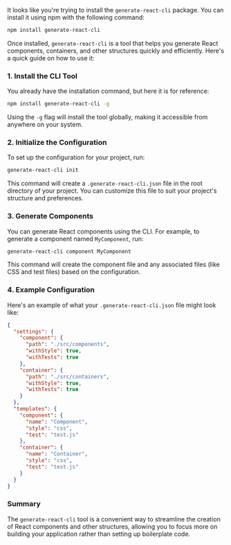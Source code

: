 It looks like you're trying to install the `generate-react-cli` package. You can install it using npm with the following command:

```bash
npm install generate-react-cli
```

Once installed, `generate-react-cli` is a tool that helps you generate React components, containers, and other structures quickly and efficiently. Here's a quick guide on how to use it:

### 1. Install the CLI Tool

You already have the installation command, but here it is for reference:

```bash
npm install generate-react-cli -g
```

Using the `-g` flag will install the tool globally, making it accessible from anywhere on your system.

### 2. Initialize the Configuration

To set up the configuration for your project, run:

```bash
generate-react-cli init
```

This command will create a `.generate-react-cli.json` file in the root directory of your project. You can customize this file to suit your project's structure and preferences.

### 3. Generate Components

You can generate React components using the CLI. For example, to generate a component named `MyComponent`, run:

```bash
generate-react-cli component MyComponent
```

This command will create the component file and any associated files (like CSS and test files) based on the configuration.

### 4. Example Configuration

Here's an example of what your `.generate-react-cli.json` file might look like:

```json
{
  "settings": {
    "component": {
      "path": "./src/components",
      "withStyle": true,
      "withTests": true
    },
    "container": {
      "path": "./src/containers",
      "withStyle": true,
      "withTests": true
    }
  },
  "templates": {
    "component": {
      "name": "Component",
      "style": "css",
      "test": "test.js"
    },
    "container": {
      "name": "Container",
      "style": "css",
      "test": "test.js"
    }
  }
}
```

### Summary

The `generate-react-cli` tool is a convenient way to streamline the creation of React components and other structures, allowing you to focus more on building your application rather than setting up boilerplate code.

